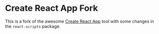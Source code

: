 # Create React App Fork

This is a fork of the awesome [Create React App](https://github.com/facebookincubator/create-react-app) tool with some changes in the `react-scripts` package.

